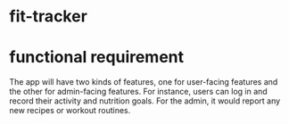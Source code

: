 # fit-tracker
# functional requirement 
The app will have two kinds of features, one for user-facing features and the other for
admin-facing features. For instance, users can log in and record their activity and nutrition
goals. For the admin, it would report any new recipes or workout routines.